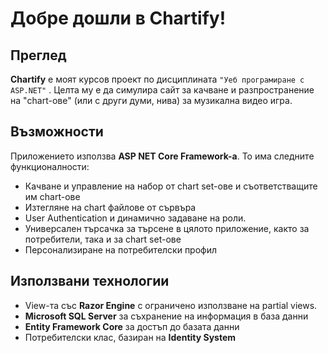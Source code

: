 ﻿# Добре дошли в Chartify!

## Преглед

**Chartify** е моят курсов проект по дисциплината `"Уеб програмиране с ASP.NET"` . Целта му е да симулира сайт за качване и разпространение на "chart-ове" (или с други думи, нива) за музикална видео игра.

## Възможности
Приложението използва **ASP NET Core Framework-а**. То има следните функционалности:
* Качване и управление на набор от chart set-ове и съответстващите им chart-ове
* Изтегляне на chart файлове от сървъра
* User Authentication и динамично задаване на роли.
* Универсален търсачка за търсене в цялото приложение, както за потребители, така и за chart set-ове
* Персонализиране на потребителски профил

## Използвани технологии
* View-та със **Razor Engine** с ограничено използване на partial views.
* **Microsoft SQL Server** за съхранение на информация в база данни
* **Entity Framework Core** за достъп до базата данни
* Потребителски клас, базиран на **Identity System**